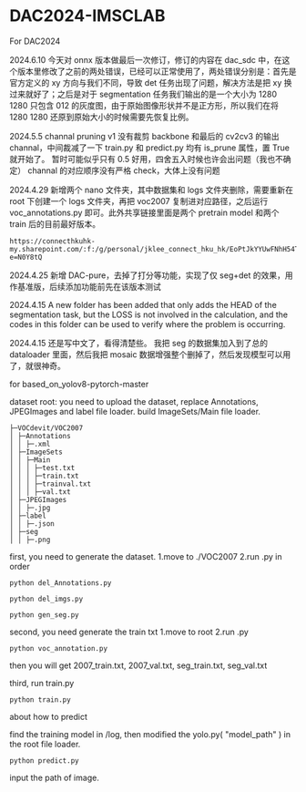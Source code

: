 # DAC2024-IMSCLAB

For DAC2024

2024.6.10
今天对 onnx 版本做最后一次修订，修订的内容在 dac_sdc 中，在这个版本里修改了之前的两处错误，已经可以正常使用了，两处错误分别是：首先是官方定义的 xy 方向与我们不同，导致 det 任务出现了问题，解决方法是把 xy 换过来就好了；之后是对于 segmentation 任务我们输出的是一个大小为 1280 1280 只包含 012 的灰度图，由于原始图像形状并不是正方形，所以我们在将 1280 1280 还原到原始大小的时候需要先恢复比例。

2024.5.5
channal pruning v1
没有裁剪 backbone 和最后的 cv2cv3 的输出 channal，中间裁减了一下
train.py 和 predict.py 均有 is_prune 属性，置 True 就开始了。
暂时可能似乎只有 0.5 好用，四舍五入时候也许会出问题（我也不确定）
channal 的对应顺序没有严格 check，大体上没有问题

2024.4.29
新增两个 nano 文件夹，其中数据集和 logs 文件夹删除，需要重新在 root 下创建一个 logs 文件夹，再把 voc2007 复制进对应路径，之后运行 voc_annotations.py 即可。此外共享链接里面是两个 pretrain model 和两个 train 后的目前最好版本。

```
https://connecthkuhk-my.sharepoint.com/:f:/g/personal/jklee_connect_hku_hk/EoPtJkYYUwFNhH54T_NyOFQBkwYa_jLI2xg0bGCPvfTWXQ?e=N0Y8tQ
```

2024.4.25
新增 DAC-pure，去掉了打分等功能，实现了仅 seg+det 的效果，用作基准版，后续添加功能前先在该版本测试

2024.4.15
A new folder has been added that only adds the HEAD of the segmentation task, but the LOSS is not involved in the calculation, and the codes in this folder can be used to verify where the problem is occurring.

2024.4.15
还是写中文了，看得清楚些。
我把 seg 的数据集加入到了总的 dataloader 里面，然后我把 mosaic 数据增强整个删掉了，然后发现模型可以用了，就很神奇。

for based_on_yolov8-pytorch-master

dataset root:
you need to upload the dataset, replace Annotations, JPEGImages and label file loader.
build ImageSets/Main file loader.

```
├─VOCdevit/VOC2007
│ ├─Annotations
│ │ ├─.xml
│ ├─ImageSets
│ │ ├─Main
│ │ │ ├─test.txt
│ │ │ ├─train.txt
│ │ │ ├─trainval.txt
│ │ │ ├─val.txt
│ ├─JPEGImages
│ │ ├─.jpg
│ ├─label
│ │ ├─.json
│ ├─seg
│ │ ├─.png
```

first, you need to generate the dataset.
1.move to ./VOC2007
2.run .py in order

```
python del_Annotations.py
```

```
python del_imgs.py
```

```
python gen_seg.py
```

second, you need generate the train txt
1.move to root
2.run .py

```
python voc_annotation.py
```

then you will get 2007_train.txt, 2007_val.txt, seg_train.txt, seg_val.txt

third, run train.py

```
python train.py
```

about how to predict

find the training model in /log, then modified the yolo.py( "model_path" ) in the root file loader.

```
python predict.py
```

input the path of image.
